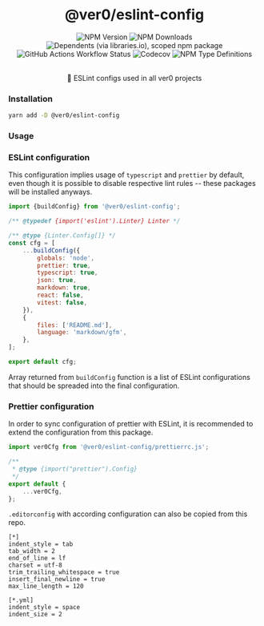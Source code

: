 <div align="center">
<h1>@ver0/eslint-config</h1>

<img alt="NPM Version" src="https://img.shields.io/npm/v/%40ver0%2Feslint-config?style=flat-square">
<img alt="NPM Downloads" src="https://img.shields.io/npm/dm/%40ver0%2Feslint-config?style=flat-square">
<img alt="Dependents (via libraries.io), scoped npm package" src="https://img.shields.io/librariesio/dependents/npm/%40ver0/eslint-config?style=flat-square">
<img alt="GitHub Actions Workflow Status" src="https://img.shields.io/github/actions/workflow/status/ver0-project/eslint-config/ci.yml?style=flat-square">
<img alt="Codecov" src="https://img.shields.io/codecov/c/github/ver0-project/eslint-config?token=Y2K96S71RH&style=flat-square">
<img alt="NPM Type Definitions" src="https://img.shields.io/npm/types/%40ver0%2Feslint-config?style=flat-square">

<p><br/>🔬 ESLint configs used in all ver0 projects</p>
</div>

### Installation

```bash
yarn add -D @ver0/eslint-config
```

### Usage

### ESLint configuration

This configuration implies usage of `typescript` and `prettier` by default, even though it is possible to disable
respective lint rules -- these packages will be installed anyways.

```js filename="eslint.config.js"
import {buildConfig} from '@ver0/eslint-config';

/** @typedef {import('eslint').Linter} Linter */

/** @type {Linter.Config[]} */
const cfg = [
	...buildConfig({
		globals: 'node',
		prettier: true,
		typescript: true,
		json: true,
		markdown: true,
		react: false,
		vitest: false,
	}),
	{
		files: ['README.md'],
		language: 'markdown/gfm',
	},
];

export default cfg;
```

Array returned from `buildConfig` function is a list of ESLint configurations that should be spreaded into the final
configuration.

### Prettier configuration

In order to sync configuration of prettier with ESLint, it is recommended to extend the configuration from this package.

```js filename=".prettierrc.js"
import ver0Cfg from '@ver0/eslint-config/prettierrc.js';

/**
 * @type {import("prettier").Config}
 */
export default {
	...ver0Cfg,
};
```

`.editorconfig` with according configuration can also be copied from this repo.

```.editorconfig
[*]
indent_style = tab
tab_width = 2
end_of_line = lf
charset = utf-8
trim_trailing_whitespace = true
insert_final_newline = true
max_line_length = 120

[*.yml]
indent_style = space
indent_size = 2
```
